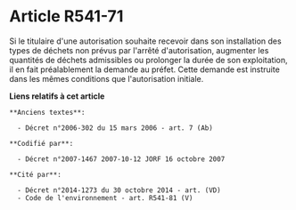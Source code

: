 # Article R541-71

Si le titulaire d'une autorisation souhaite recevoir dans son installation des types de déchets non prévus par l'arrêté
d'autorisation, augmenter les quantités de déchets admissibles ou prolonger la durée de son exploitation, il en fait
préalablement la demande au préfet. Cette demande est instruite dans les mêmes conditions que l'autorisation initiale.

**Liens relatifs à cet article**

	**Anciens textes**:

	  - Décret n°2006-302 du 15 mars 2006 - art. 7 (Ab)

	**Codifié par**:

	  - Décret n°2007-1467 2007-10-12 JORF 16 octobre 2007

	**Cité par**:

	  - Décret n°2014-1273 du 30 octobre 2014 - art. (VD)
	  - Code de l'environnement - art. R541-81 (V)
